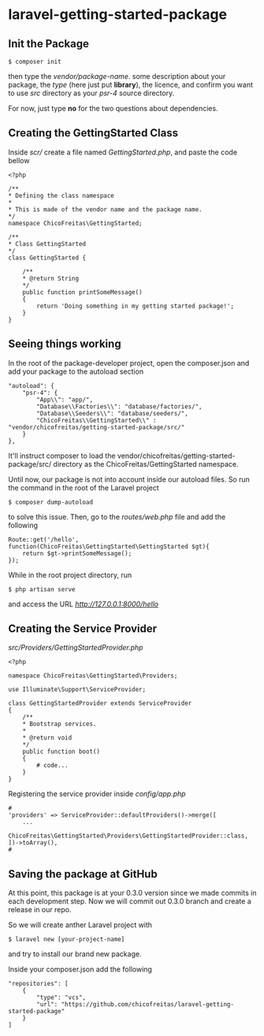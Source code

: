 # laravel-getting-started-package

## Init the Package

    $ composer init

then type the *vendor/package-name*. some description about your package, the *type* (here just put **library**), the licence, and confirm you want to use *src* directory as your *psr-4* source directory.

For now, just type **no** for the two questions about dependencies.

## Creating the GettingStarted Class

Inside *scr/* create a file named *GettingStarted.php*, and paste the code bellow

    <?php

    /**
    * Defining the class namespace
    * 
    * This is made of the vendor name and the package name.
    */
    namespace ChicoFreitas\GettingStarted;

    /**
    * Class GettingStarted
    */
    class GettingStarted {

        /**
        * @return String
        */
        public function printSomeMessage()
        {
            return 'Doing something in my getting started package!';
        }
    }

## Seeing things working

In the root of the package-developer project, open the composer.json and add your package 
to the autoload section

    "autoload": {
        "psr-4": {
            "App\\": "app/",
            "Database\\Factories\\": "database/factories/",
            "Database\\Seeders\\": "database/seeders/",
            "ChicoFreitas\\GettingStarted\\" : "vendor/chicofreitas/getting-started-package/src/"
        }
    },

It'll instruct composer to load the vendor/chicofreitas/getting-started-package/src/ directory as the ChicoFreitas/GettingStarted namespace.

Until now, our package is not into account inside our autoload files. So run the command in the root of 
the Laravel project

    $ composer dump-autoload

to solve this issue. Then, go to the *routes/web.php* file and add the following

    Route::get('/hello', function(ChicoFreitas\GettingStarted\GettingStarted $gt){
        return $gt->printSomeMessage();
    });

While in the root project directory, run

    $ php artisan serve

and access the URL *http://127.0.0.1:8000/hello*

## Creating the Service Provider

*src/Providers/GettingStartedProvider.php*

    <?php

    namespace ChicoFreitas\GettingStarted\Providers;

    use Illuminate\Support\ServiceProvider;

    class GettingStartedProvider extends ServiceProvider
    {
        /**
        * Bootstrap services.
        * 
        * @return void
        */
        public function boot()
        {
            # code...
        }
    }

Registering the service provider inside *config/app.php*

    #
    'providers' => ServiceProvider::defaultProviders()->merge([
        ...
        ChicoFreitas\GettingStarted\Providers\GettingStartedProvider::class,
    ])->toArray(),
    #

## Saving the package at GitHub

At this point, this package is at your 0.3.0 version since we made commits in each development step. 
Now we will commit out 0.3.0 branch and create a release in our repo.

So we will create anther Laravel project with

    $ laravel new [your-project-name]

and try to install our brand new package.

Inside your composer.json add the following

    "repositories": [
        {
            "type": "vcs",
            "url": "https://github.com/chicofreitas/laravel-getting-started-package"
        }
    ]

